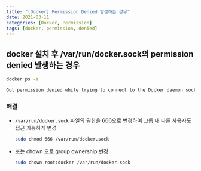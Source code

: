 ```yaml
---
title: "[Docker] Permission Denied 발생하는 경우"
date: 2021-03-11
categories: [Docker, Permission]
tags: [docker, permission, denied]
---
```


## docker 설치 후 /var/run/docker.sock의 permission denied 발생하는 경우

```bash
docker ps -a

Got permission denied while trying to connect to the Docker daemon socket at unix:///var/run/docker.sock: Get http://%2Fvar%2Frun%2Fdocker.sock/v1.40/containers/json?all=1: dial unix /var/run/docker.sock: connect: permission denied
```

### 해결
- `/var/run/docker.sock` 파일의 권한을 666으로 변경하여 그룹 내 다른 사용자도 접근 가능하게 변경

  ```bash
  sudo chmod 666 /var/run/docker.sock
  ```

- 또는 chown 으로 group ownership 변경

  ```bash
  sudo chown root:docker /var/run/docker.sock
  ```